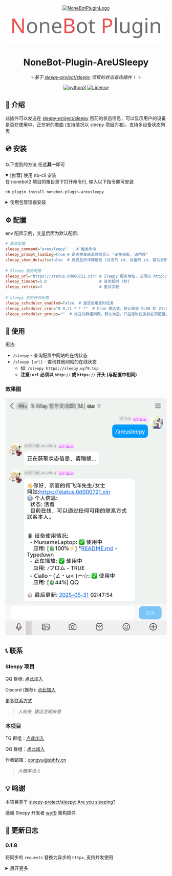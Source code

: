<!-- markdownlint-disable MD031 MD033 MD036 MD041 -->

<div align="center">

<a href="https://v2.nonebot.dev/store">
  <img src="https://raw.githubusercontent.com/A-kirami/nonebot-plugin-template/resources/nbp_logo.png" width="180" height="180" alt="NoneBotPluginLogo">
</a>

<p>
  <img src="https://raw.githubusercontent.com/lgc-NB2Dev/readme/main/template/plugin.svg" alt="NoneBotPluginText">
</p>

# NoneBot-Plugin-AreUSleepy

_✨基于 [sleepy-project/sleepy](https://github.com/sleepy-project/sleepy) 项目的状态查询插件！ ✨_

[![python3](https://img.shields.io/badge/python-3.9+-blue.svg)](https://www.python.org/)
[![License](https://img.shields.io/badge/license-MIT-blue.svg)](https://opensource.org/licenses/MIT)

</div>

## 📖 介绍

此插件可以发送在 [sleepy-project/sleepy](https://github.com/sleepy-project/sleepy) 目前的状态信息，可以显示用户的设备是否在使用中，正在听的歌曲 (支持情况以 sleepy 项目为准)，支持多设备状态列表

## 💿 安装

以下提到的方法 任选**其一**即可

<details open>
<summary>[推荐] 使用 nb-cli 安装</summary>
在 nonebot2 项目的根目录下打开命令行, 输入以下指令即可安装

```bash
nb plugin install nonebot-plugin-areusleepy
```

</details>

<details>
<summary>使用包管理器安装</summary>
在 nonebot2 项目的插件目录下, 打开命令行, 根据你使用的包管理器, 输入相应的安装命令

<details>
<summary>pip</summary>

```bash
pip install nonebot-plugin-areusleepy
```

</details>
<details>
<summary>pdm</summary>

```bash
pdm add nonebot-nonebot-plugin-areusleepy
```

</details>
<details>
<summary>poetry</summary>

```bash
poetry add nonebot-plugin-areusleepy
```

</details>
<details>
<summary>conda</summary>

```bash
conda install nonebot-plugin-areusleepy
```

</details>
<details>
<summary>uv</summary>

```bash
uv add nonebot-plugin-areusleepy
```

</details>

打开 nonebot2 项目根目录下的 `pyproject.toml` 文件, 在 `[tool.nonebot]` 部分的 `plugins` 项里追加写入

```toml
[tool.nonebot]
plugins = [
    # ...
    "nonebot_plugin_areusleepy"
]
```

</details>

## ⚙️ 配置

env 配置示例，变量后面为默认配置:

```ini
# 基本配置
sleepy_command="areusleepy"    # 触发命令
sleepy_prompt_loading=true # 是否在发送消息前显示 "正在获取, 请稍候"
sleepy_show_details=false  # 是否显示详细信息 (状态的 id, 设备的 id, 最后更新时间的时区)

# Sleepy 服务配置
sleepy_url="https://status.0d000721.xin" # Sleepy 服务地址, 必须以 http:// 或 https:// 开头
sleepy_timeout=5.0                       # 请求超时 (秒)
sleepy_retries=3                         # 重试次数

# sleepy 定时任务配置
sleepy_scheduler_enabled=False  # 是否启用定时任务
sleepy_scheduler_cron="0 9,21 * * *"  # Cron 表达式，默认每天 9:00 和 21:00
sleepy_scheduler_groups=""  # 推送的群组列表，默认为空，开启定时任务后必须配置此项
```

## 🎉 使用

用法:

- `/sleepy` - 查询配置中网站的在线状态
- `/sleepy [url]` - 查询其他网站的在线状态
  * 如: `/sleepy https://sleepy.wyf9.top`
  * **注意: `url` 必须以 `http://` 或 `https://` 开头 (与配置中相同)**

### 效果图

![兄弟你睡了吗喵！！！！！！](./areisleepyyyyyy.png)

## 📞 联系

### Sleepy 项目

QQ 群组: [点此加入](https://siiway.top/t/qq)

Discord (推荐): [点此加入](https://siiway.top/t/dc)

[更多联系方式](https://siiway.top/about/contact)

> *人较多, 建议注明来意*

### 本项目

TG 群组：[点此加入](https://t.me/LoveMurasame)

QQ 群组：[点此加入](https://qm.qq.com/q/DfTsIDXuc8)

作者邮箱：<congyu@sbhfy.cn>

> *大概率没人*

## 💡 鸣谢

本项目基于 [sleepy-project/sleepy: Are you sleeping?](https://github.com/sleepy-project/sleepy)

感谢 Sleepy 开发者 [wyf9](https://github.com/wyf9) 重构插件

## 📝 更新日志

### 0.1.8

将同步的 `requests` 替换为异步的 `httpx`, 支持并发使用

<details>
<summary>展开更多</summary>

### 0.1.2

添加了定时任务

### 0.1.0

重构插件

</details>
